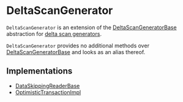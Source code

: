 # DeltaScanGenerator

`DeltaScanGenerator` is an extension of the [DeltaScanGeneratorBase](DeltaScanGeneratorBase.md) abstraction for [delta scan generators](#implementations).

`DeltaScanGenerator` provides no additional methods over [DeltaScanGeneratorBase](DeltaScanGeneratorBase.md) and looks as an alias thereof.

## Implementations

* [DataSkippingReaderBase](data-skipping/DataSkippingReaderBase.md)
* [OptimisticTransactionImpl](OptimisticTransactionImpl.md)
